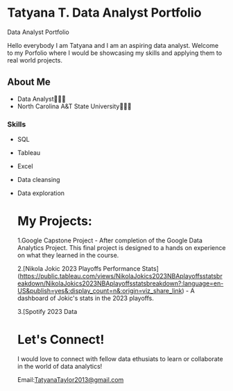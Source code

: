 # Tatyana T. Data Analyst Portfolio

Data Analyst Portfolio

Hello everybody I am Tatyana and I am an aspiring data analyst. Welcome to my Porfolio where I would be showcasing my skills and applying them to real world projects.

## **About Me**
- Data Analyst👩🏾‍💻
-  North Carolina A&T State University🐶💙💛

  ### Skills
  - SQL
  - Tableau
  - Excel
  - Data cleansing
  - Data exploration

    # My Projects:
    1.Google Capstone Project - After completion of the Google Data Analytics Project. This final project is designed to a hands on experience on what they learned in the course.


    2.[Nikola Jokic 2023 Playoffs Performance Stats] (https://public.tableau.com/views/NikolaJokics2023NBAplayoffsstatsbreakdown/NikolaJokics2023NBAplayoffsstatsbreakdown?:language=en-US&publish=yes&:display_count=n&:origin=viz_share_link) - A dashboard of Jokic's stats in the 2023 playoffs.

    3.[Spotify 2023 Data

    # **Let's Connect!**
    I would love to connect with fellow data ethusiats to learn or collaborate in the world of data analytics!

    Email:TatyanaTaylor2013@gmail.com

    
    
    
    
